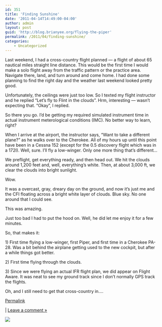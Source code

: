```yaml
---
id: 351
title: 'Finding Sunshine'
date: '2011-04-14T14:49:00-04:00'
author: admin
layout: post
guid: 'http://blog.brianyee.org/flying-the-piper'
permalink: /2011/04/finding-sunshine/
categories:
    - Uncategorized
---
```


Last weekend, I had a cross-country flight planned — a flight of about 65 nautical miles straight line distance. This would be the first time I would make a solo flight away from the traffic pattern or the practice area. Navigate there, land, and turn around and come home. I had done some planning to find the right day and the weather last weekend looked pretty good.

Unfortunately, the ceilings were just too low. So I texted my flight instructor and he replied “Let’s fly to Flint in the clouds”. Hrm, interesting — wasn’t expecting that. “Okay”, I replied.

So there you go. I’d be getting my required simulated instrument time in actual instrument meterological conditions (IMC). No better way to learn, right?

When I arrive at the airport, the instructor says, “Want to take a different plane?” as he walks over to the Cherokee. All of my hours up until this point have been in a Cessna 152 (except for the 0.5 discovery flight which was in a 172I). Well, sure. I’ll fly a low-winger. Only one more thing that’s different…

We preflight, get everything ready, and then head out. We hit the clouds around 1,200 feet and, well, everything’s white. Then, at about 3,000 ft, we clear the clouds into bright sunlight.

Wow.

It was a overcast, gray, dreary day on the ground, and now it’s just me and the CFI floating across a bright white layer of clouds. Blue sky. No one around that I could see.

This was amazing.

Just too bad I had to put the hood on. Well, he did let me enjoy it for a few minutes.

So, that makes it:

1\) First time flying a low-winger, first Piper, and first time in a Cherokee PA-28. Was a bit behind the airplane getting used to the new cockpit, but after a while things got better.

2\) First time flying through the clouds.

3\) Since we were flying an actual IFR flight plan, we did appear on Flight Aware. It was neat to see my ground track since I don’t normally GPS track the flights.

Oh, and I still need to get that cross-country in….

[Permalink](http://blog.brianyee.org/flying-the-piper)

 | [Leave a comment »](http://blog.brianyee.org/flying-the-piper#comment)

![](http://feeds.feedburner.com/~r/brianyee/LmTz/~4/4ctISrdwLLg)